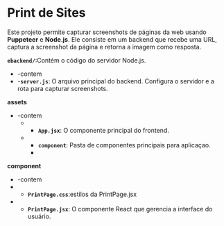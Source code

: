 # Print de Sites

Este projeto permite capturar screenshots de páginas da web usando **Puppeteer** e **Node.js**. Ele consiste em um backend que recebe uma URL, captura a screenshot da página e retorna a imagem como resposta.

**`ebackend/`**:Contém o código do servidor Node.js.
- -contem
- -**`server.js`**: O arquivo principal do backend. Configura o servidor e a rota para capturar screenshots.
  
**assets**
- -contem
  - - **`App.jsx`**: O componente principal do frontend.
  - - **`component`**: Pasta de componentes principais para aplicaçao.
    - 
**component**
- -contem
- - **`PrintPage.css`**:estilos da PrintPage.jsx
- - **`PrintPage.jsx`**: O componente React que gerencia a interface do usuário.
  

